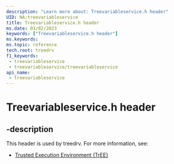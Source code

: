 ```yaml
---
description: "Learn more about: Treevariableservice.h header"
UID: NA:treevariableservice
title: Treevariableservice.h header
ms.date: 03/02/2023
keywords: ["Treevariableservice.h header"]
ms.keywords: 
ms.topic: reference
tech.root: treedrv
f1_keywords:
 - treevariableservice
 - treevariableservice/treevariableservice
api_name:
 - treevariableservice
---
```


# Treevariableservice.h header

## -description

This header is used by treedrv. For more information, see:

- [Trusted Execution Environment (TrEE)](../_treedrv/index.md)

